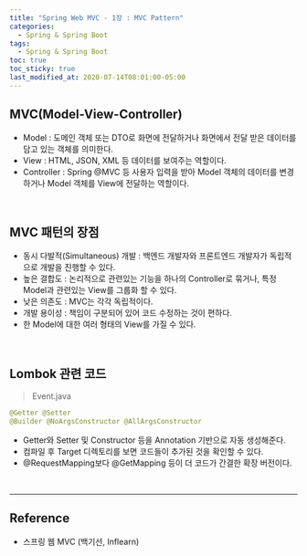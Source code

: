 ```yaml
---
title: "Spring Web MVC - 1장 : MVC Pattern"
categories:
  - Spring & Spring Boot
tags:
  - Spring & Spring Boot
toc: true
toc_sticky: true
last_modified_at: 2020-07-14T08:01:00-05:00
---
```


## MVC(Model-View-Controller)

* Model : 도메인 객체 또는 DTO로 화면에 전달하거나 화면에서 전달 받은 데이터를 담고 있는 객체를 의미한다.
* View : HTML, JSON, XML 등 데이터를 보여주는 역할이다.
* Controller : Spring @MVC 등 사용자 입력을 받아 Model 객체의 데이터를 변경하거나 Model 객체를 View에 전달하는 역할이다.

<br>

## MVC 패턴의 장점

* 동시 다발적(Simultaneous) 개발 : 백엔드 개발자와 프론트엔드 개발자가 독립적으로 개발을 진행할 수 있다.
* 높은 결합도 : 논리적으로 관련있는 기능을 하나의 Controller로 묶거나, 특정 Model과 관련있는 View를 그룹화 할 수 있다.
* 낮은 의존도 : MVC는 각각 독립적이다.
* 개발 용이성 : 책임이 구분되어 있어 코드 수정하는 것이 편하다.
* 한 Model에 대한 여러 형태의 View를 가질 수 있다.

<br>

## Lombok 관련 코드

> Event.java

```java
@Getter @Setter
@Builder @NoArgsConstructor @AllArgsConstructor
```

* Getter와 Setter 및 Constructor 등을 Annotation 기반으로 자동 생성해준다.
* 컴파일 후 Target 디렉토리를 보면 코드들이 추가된 것을 확인할 수 있다.
* @RequestMapping보다 @GetMapping 등이 더 코드가 간결한 확장 버전이다.

<br>

---

## Reference

*	스프링 웹 MVC (백기선, Inflearn)
